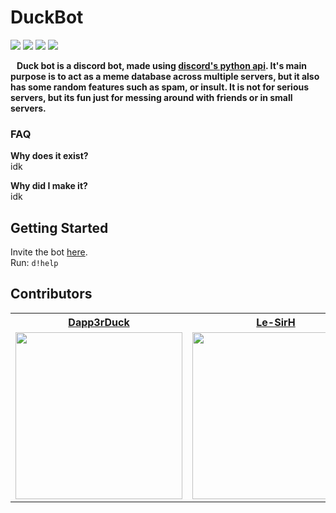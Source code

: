 # DuckBot
![](https://img.shields.io/badge/build-passing-green/?style=flat-square)
![](https://img.shields.io/github/repo-size/Dapp3rDuck/duckbot?style=flat-square)
![](https://img.shields.io/github/issues/Dapp3rDuck/duckbot?style=flat-square)
![](https://img.shields.io/github/v/release/Dapp3rDuck/duckbot?include_prereleases&style=flat-square)<br/>

**&nbsp;&nbsp;&nbsp;Duck bot is a discord bot, made using [discord's python api](https://discordpy.readthedocs.io/en/latest/).  It's main purpose is to act as a meme database across multiple servers, but it also has some random features such as spam, or insult.  It is not for serious servers, but its fun just for messing around with friends or in small servers.**

### FAQ
**Why does it exist?**<br>
idk

**Why did I make it?**<br>
idk

## Getting Started

Invite the bot [here](https://discordapp.com/api/oauth2/authorize?client_id=705577357859094571&permissions=8&scope=bot).<br>
Run: ```d!help```

## Contributors
<table>
  <tr>
    <th><a href="https://github.com/Dapp3rDuck" target="_blank"><b>Dapp3rDuck</b></a></th>
    <th><a href="https://github.com/Le-SirH" target="_blank"><b>Le-SirH</b></a></th>
  </tr>
  <tr>
    <td><img width="267" src="https://avatars1.githubusercontent.com/u/55905788?s=400&v=4"></td>
    <td><img width="267" src="https://avatars0.githubusercontent.com/u/46948579?s=460&v=4"></td>
  </tr>
</table>
